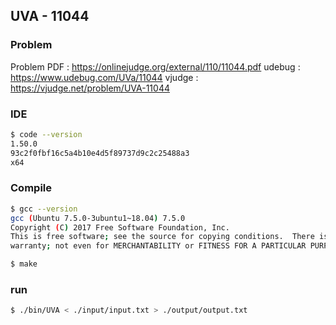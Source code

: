  
## UVA - 11044

### Problem        
    
Problem PDF : https://onlinejudge.org/external/110/11044.pdf
udebug : https://www.udebug.com/UVa/11044
vjudge : https://vjudge.net/problem/UVA-11044


### IDE 
```bash
$ code --version
1.50.0
93c2f0fbf16c5a4b10e4d5f89737d9c2c25488a3
x64
```

### Compile
```bash
$ gcc --version
gcc (Ubuntu 7.5.0-3ubuntu1~18.04) 7.5.0
Copyright (C) 2017 Free Software Foundation, Inc.
This is free software; see the source for copying conditions.  There is NO
warranty; not even for MERCHANTABILITY or FITNESS FOR A PARTICULAR PURPOSE.

$ make
```

### run
```bash
$ ./bin/UVA < ./input/input.txt > ./output/output.txt
```


